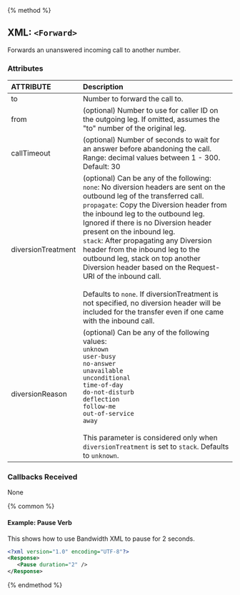 {% method %}
## XML: `<Forward>`
Forwards an unanswered incoming call to another number.

### Attributes

| ATTRIBUTE          | Description                                                                                                                                                                                                                                                                                                                                                                                                                                                                                                                                                                                                                                   |
|:-------------------|:----------------------------------------------------------------------------------------------------------------------------------------------------------------------------------------------------------------------------------------------------------------------------------------------------------------------------------------------------------------------------------------------------------------------------------------------------------------------------------------------------------------------------------------------------------------------------------------------------------------------------------------------|
| to                 | Number to forward the call to.                                                                                                                                                                                                                                                                                                                                                                                                                                                                                                                                                                                                                |
| from               | (optional) Number to use for caller ID on the outgoing leg.  If omitted, assumes the "to" number of the original leg.                                                                                                                                                                                                                                                                                                                                                                                                                                                                                                                         |
| callTimeout        | (optional) Number of seconds to wait for an answer before abandoning the call. Range: decimal values between 1 - 300. Default: 30                                                                                                                                                                                                                                                                                                                                                                                                                                                                                                                                                    |
| diversionTreatment | (optional) Can be any of the following: <br> `none`: No diversion headers are sent on the outbound leg of the transferred call. <br>`propagate`: Copy the Diversion header from the inbound leg to the outbound leg. Ignored if there is no Diversion header present on the inbound leg. <br>`stack`: After propagating any Diversion header from the inbound leg to the outbound leg, stack on top another Diversion header based on the Request-URI of the inbound call. <br><br>Defaults to `none`.  If diversionTreatment is not specified, no diversion header will be included for the transfer even if one came with the inbound call. |
| diversionReason    | (optional) Can be any of the following values: <br>`unknown`<br>`user-busy`<br>`no-answer`<br>`unavailable`<br>`unconditional`<br>`time-of-day`<br>`do-not-disturb`<br>`deflection`<br>`follow-me`<br>`out-of-service`<br>`away` <br><br>This parameter is considered only when `diversionTreatment` is set to `stack`.  Defaults to `unknown`.                                                                                                                                                                                                                                                                                               |

### Callbacks Received

None

{% common %}
#### Example:  Pause Verb
This shows how to use Bandwidth XML to pause for 2 seconds.

```XML
<?xml version="1.0" encoding="UTF-8"?>
<Response>
   <Pause duration="2" />
</Response>
```

{% endmethod %}
